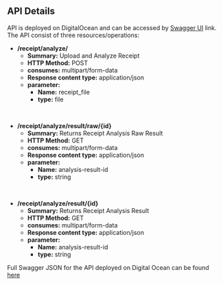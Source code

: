 ## API Details

API is deployed on DigitalOcean and can be accessed by [Swagger UI](http://68.183.137.125:8888/api/) link. The API consist of three resources/operations:

 - **/receipt/analyze/**
	 - **Summary:** Upload and Analyze Receipt
	 - **HTTP Method:** POST
	 - **consumes:** multipart/form-data
	 - **Response content type:** application/json
	 - **parameter:** 
		 - **Name:** receipt_file
		 - **type:** file

<br/>

 - **/receipt/analyze/result/raw/{id}**
	 - **Summary:** Returns Receipt Analysis Raw Result
	 - **HTTP Method:** GET
	 - **consumes:** multipart/form-data
	 - **Response content type:** application/json
	 - **parameter:** 
		 - **Name:** analysis-result-id
		 - **type:** string

<br/>

 - **/receipt/analyze/result/{id}**
	 - **Summary:** Returns Receipt Analysis Result
	 - **HTTP Method:** GET
	 - **consumes:** multipart/form-data
	 - **Response content type:** application/json
	 - **parameter:** 
		 - **Name:** analysis-result-id
		 - **type:** string


Full Swagger JSON for the API deployed on Digital Ocean can be found [here](http://68.183.137.125:8888/api/swagger.json)
